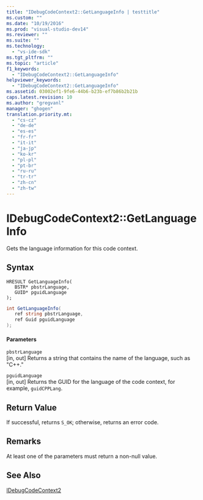 ```yaml
---
title: "IDebugCodeContext2::GetLanguageInfo | testtitle"
ms.custom: ""
ms.date: "10/19/2016"
ms.prod: "visual-studio-dev14"
ms.reviewer: ""
ms.suite: ""
ms.technology: 
  - "vs-ide-sdk"
ms.tgt_pltfrm: ""
ms.topic: "article"
f1_keywords: 
  - "IDebugCodeContext2::GetLanguageInfo"
helpviewer_keywords: 
  - "IDebugCodeContext2::GetLanguageInfo"
ms.assetid: 03002ef1-9fe6-44b6-b23b-ef7b86b2b21b
caps.latest.revision: 10
ms.author: "gregvanl"
manager: "ghogen"
translation.priority.mt: 
  - "cs-cz"
  - "de-de"
  - "es-es"
  - "fr-fr"
  - "it-it"
  - "ja-jp"
  - "ko-kr"
  - "pl-pl"
  - "pt-br"
  - "ru-ru"
  - "tr-tr"
  - "zh-cn"
  - "zh-tw"
---
```

# IDebugCodeContext2::GetLanguageInfo
Gets the language information for this code context.  
  
## Syntax  
  
```cpp#  
HRESULT GetLanguageInfo(   
   BSTR* pbstrLanguage,  
   GUID* pguidLanguage  
);  
```  
  
```c#  
int GetLanguageInfo(   
   ref string pbstrLanguage,  
   ref Guid pguidLanguage  
);  
```  
  
#### Parameters  
 `pbstrLanguage`  
 [in, out] Returns a string that contains the name of the language, such as "C++."  
  
 `pguidLanguage`  
 [in, out] Returns the GUID for the language of the code context, for example, `guidCPPLang`.  
  
## Return Value  
 If successful, returns `S_OK`; otherwise, returns an error code.  
  
## Remarks  
 At least one of the parameters must return a non-null value.  
  
## See Also  
 [IDebugCodeContext2](../extensibility-debugger-reference/idebugcodecontext2.md)